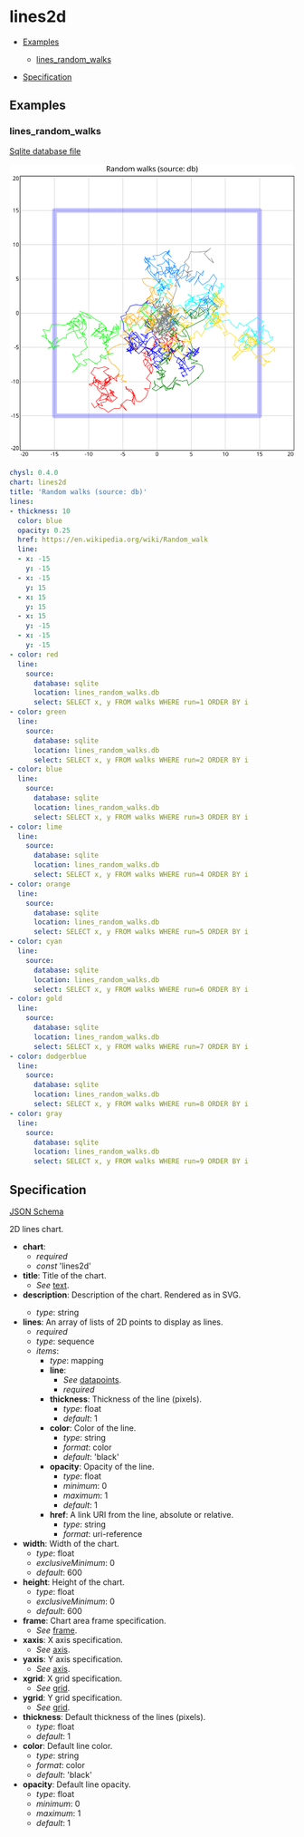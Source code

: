 # lines2d

- [Examples](#examples)
  - [lines_random_walks](#lines_random_walks)

- [Specification](#specification)

## Examples

### lines_random_walks

[Sqlite database file](lines_random_walks.db)

![lines_random_walks SVG](lines_random_walks.svg)

```yaml
chysl: 0.4.0
chart: lines2d
title: 'Random walks (source: db)'
lines:
- thickness: 10
  color: blue
  opacity: 0.25
  href: https://en.wikipedia.org/wiki/Random_walk
  line:
  - x: -15
    y: -15
  - x: -15
    y: 15
  - x: 15
    y: 15
  - x: 15
    y: -15
  - x: -15
    y: -15
- color: red
  line:
    source:
      database: sqlite
      location: lines_random_walks.db
      select: SELECT x, y FROM walks WHERE run=1 ORDER BY i
- color: green
  line:
    source:
      database: sqlite
      location: lines_random_walks.db
      select: SELECT x, y FROM walks WHERE run=2 ORDER BY i
- color: blue
  line:
    source:
      database: sqlite
      location: lines_random_walks.db
      select: SELECT x, y FROM walks WHERE run=3 ORDER BY i
- color: lime
  line:
    source:
      database: sqlite
      location: lines_random_walks.db
      select: SELECT x, y FROM walks WHERE run=4 ORDER BY i
- color: orange
  line:
    source:
      database: sqlite
      location: lines_random_walks.db
      select: SELECT x, y FROM walks WHERE run=5 ORDER BY i
- color: cyan
  line:
    source:
      database: sqlite
      location: lines_random_walks.db
      select: SELECT x, y FROM walks WHERE run=6 ORDER BY i
- color: gold
  line:
    source:
      database: sqlite
      location: lines_random_walks.db
      select: SELECT x, y FROM walks WHERE run=7 ORDER BY i
- color: dodgerblue
  line:
    source:
      database: sqlite
      location: lines_random_walks.db
      select: SELECT x, y FROM walks WHERE run=8 ORDER BY i
- color: gray
  line:
    source:
      database: sqlite
      location: lines_random_walks.db
      select: SELECT x, y FROM walks WHERE run=9 ORDER BY i
```
## Specification

[JSON Schema](lines2d.md)

2D lines chart.

- **chart**:
  - *required*
  - *const* 'lines2d'
- **title**: Title of the chart.
  - *See* [text](schema_defs.md#text).
- **description**: Description of the chart. Rendered as <desc> in SVG.
  - *type*: string
- **lines**: An array of lists of 2D points to display as lines.
  - *required*
  - *type*: sequence
  - *items*:
    - *type*: mapping
    - **line**:
      - *See* [datapoints](schema_defs.md#datapoints).
      - *required*
    - **thickness**: Thickness of the line (pixels).
      - *type*: float
      - *default*: 1
    - **color**: Color of the line.
      - *type*: string
      - *format*: color
      - *default*: 'black'
    - **opacity**: Opacity of the line.
      - *type*: float
      - *minimum*: 0
      - *maximum*: 1
      - *default*: 1
    - **href**: A link URI from the line, absolute or relative.
      - *type*: string
      - *format*: uri-reference
- **width**: Width of the chart.
  - *type*: float
  - *exclusiveMinimum*: 0
  - *default*: 600
- **height**: Height of the chart.
  - *type*: float
  - *exclusiveMinimum*: 0
  - *default*: 600
- **frame**: Chart area frame specification.
  - *See* [frame](schema_defs.md#frame).
- **xaxis**: X axis specification.
  - *See* [axis](schema_defs.md#axis).
- **yaxis**: Y axis specification.
  - *See* [axis](schema_defs.md#axis).
- **xgrid**: X grid specification.
  - *See* [grid](schema_defs.md#grid).
- **ygrid**: Y grid specification.
  - *See* [grid](schema_defs.md#grid).
- **thickness**: Default thickness of the lines (pixels).
  - *type*: float
  - *default*: 1
- **color**: Default line color.
  - *type*: string
  - *format*: color
  - *default*: 'black'
- **opacity**: Default line opacity.
  - *type*: float
  - *minimum*: 0
  - *maximum*: 1
  - *default*: 1

